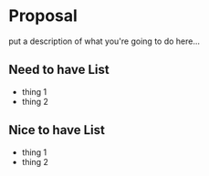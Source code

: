 # Proposal

put a description of what you're going to do here...

## Need to have List

- thing 1
- thing 2

## Nice to have List

- thing 1
- thing 2
